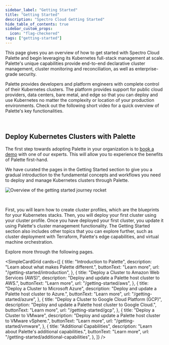 ```yaml
---
sidebar_label: "Getting Started"
title: "Getting Started"
description: "Spectro Cloud Getting Started"
hide_table_of_contents: true
sidebar_custom_props:
  icon: "flag-checkered"
tags: ["getting-started"]
---
```


This page gives you an overview of how to get started with Spectro Cloud Palette and begin leveraging its Kubernetes
full-stack management at scale. Palette's unique capabilities provide end-to-end declarative cluster management, cluster
monitoring and reconciliation, as well as enterprise-grade security.

Palette provides developers and platform engineers with complete control of their Kubernetes clusters. The platform
provides support for public cloud providers, data centers, bare metal, and edge so that you can deploy and use
Kubernetes no matter the complexity or location of your production environments. Check out the following short video for
a quick overview of Palette's key functionalities.

<YouTube
  url="https://www.youtube.com/embed/P9QBOifS_cc"
  title="Demo | Spectro Cloud Palette - Kubernetes-as-a-Service"
/>

<br />

## Deploy Kubernetes Clusters with Palette

The first step towards adopting Palette in your organization is to
[book a demo](https://www.spectrocloud.com/get-started) with one of our experts. This will allow you to experience the
benefits of Palette first-hand.

We have curated the pages in the Getting Started section to give you a gradual introduction to the fundamental concepts
and workflows you need to deploy and manage Kubernetes clusters through Palette.

<div className="desktop-only-display">

![Overview of the getting started journey rocket](/getting-started/getting-started_getting-started_journey-overview.webp)

</div>

<br />

First, you will learn how to create cluster profiles, which are the blueprints for your Kubernetes stacks. Then, you
will deploy your first cluster using your cluster profile. Once you have deployed your first cluster, you update it
using Palette's cluster management functionality. The Getting Started section also includes other topics that you can
explore further, such as cluster deployment with Terraform, Palette's edge capabilities, and virtual machine
orchestration.

Explore more through the following pages.

<VersionedLink url="/getting-started/introduction" text="Test" />

<!-- vale off -->

<SimpleCardGrid
  cards={[
    {
      title: "Introduction to Palette",
      description: "Learn about what makes Palette different.",
      buttonText: "Learn more",
      url: "/getting-started/introduction",
    },
    {
      title: "Deploy a Cluster to Amazon Web Services (AWS)",
      description: "Deploy and update a Palette host cluster to AWS.",
      buttonText: "Learn more",
      url: "/getting-started/aws",
    },
    {
      title: "Deploy a Cluster to Microsoft Azure",
      description: "Deploy and update a Palette host cluster to Azure.",
      buttonText: "Learn more",
      url: "/getting-started/azure",
    },
    {
      title: "Deploy a Cluster to Google Cloud Platform (GCP)",
      description: "Deploy and update a Palette host cluster to Google Cloud.",
      buttonText: "Learn more",
      url: "/getting-started/gcp",
    },
    {
      title: "Deploy a Cluster to VMware",
      description: "Deploy and update a Palette host cluster to VMware vSphere.",
      buttonText: "Learn more",
      url: "/getting-started/vmware",
    },
    {
      title: "Additional Capabilities",
      description: "Learn about Palette's additional capabilities.",
      buttonText: "Learn more",
      url: "/getting-started/additional-capabilities",
    },
  ]}
/>
